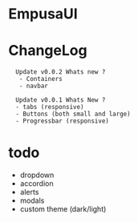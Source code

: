 # EmpusaUI


# ChangeLog
```
  Update v0.0.2 Whats new ?
   - Containers
   - navbar
   
  Update v0.0.1 Whats New ?
  - tabs (responsive)
  - Buttons (both small and large)
  - Progressbar (responsive)
```
# todo

- dropdown
- accordion
- alerts
- modals
- custom theme (dark/light)
